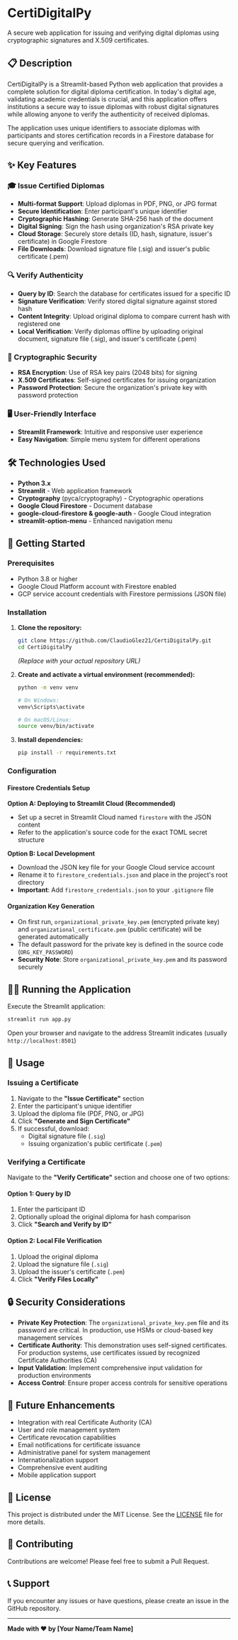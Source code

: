 # CertiDigitalPy

A secure web application for issuing and verifying digital diplomas using cryptographic signatures and X.509 certificates.

## 📋 Description

CertiDigitalPy is a Streamlit-based Python web application that provides a complete solution for digital diploma certification. In today's digital age, validating academic credentials is crucial, and this application offers institutions a secure way to issue diplomas with robust digital signatures while allowing anyone to verify the authenticity of received diplomas.

The application uses unique identifiers to associate diplomas with participants and stores certification records in a Firestore database for secure querying and verification.

## ✨ Key Features

### 🎓 Issue Certified Diplomas
- **Multi-format Support**: Upload diplomas in PDF, PNG, or JPG format
- **Secure Identification**: Enter participant's unique identifier
- **Cryptographic Hashing**: Generate SHA-256 hash of the document
- **Digital Signing**: Sign the hash using organization's RSA private key
- **Cloud Storage**: Securely store details (ID, hash, signature, issuer's certificate) in Google Firestore
- **File Downloads**: Download signature file (.sig) and issuer's public certificate (.pem)

### 🔍 Verify Authenticity
- **Query by ID**: Search the database for certificates issued for a specific ID
- **Signature Verification**: Verify stored digital signature against stored hash
- **Content Integrity**: Upload original diploma to compare current hash with registered one
- **Local Verification**: Verify diplomas offline by uploading original document, signature file (.sig), and issuer's certificate (.pem)

### 🔐 Cryptographic Security
- **RSA Encryption**: Use of RSA key pairs (2048 bits) for signing
- **X.509 Certificates**: Self-signed certificates for issuing organization
- **Password Protection**: Secure the organization's private key with password protection

### 🖥️ User-Friendly Interface
- **Streamlit Framework**: Intuitive and responsive user experience
- **Easy Navigation**: Simple menu system for different operations

## 🛠️ Technologies Used

- **Python 3.x**
- **Streamlit** - Web application framework
- **Cryptography** (pyca/cryptography) - Cryptographic operations
- **Google Cloud Firestore** - Document database
- **google-cloud-firestore & google-auth** - Google Cloud integration
- **streamlit-option-menu** - Enhanced navigation menu

## 🚀 Getting Started

### Prerequisites
- Python 3.8 or higher
- Google Cloud Platform account with Firestore enabled
- GCP service account credentials with Firestore permissions (JSON file)

### Installation

1. **Clone the repository:**
   ```bash
   git clone https://github.com/ClaudioGlez21/CertiDigitalPy.git
   cd CertiDigitalPy
   ```
   *(Replace with your actual repository URL)*

2. **Create and activate a virtual environment (recommended):**
   ```bash
   python -m venv venv
   
   # On Windows:
   venv\Scripts\activate
   
   # On macOS/Linux:
   source venv/bin/activate
   ```

3. **Install dependencies:**
   ```bash
   pip install -r requirements.txt
   ```

### Configuration

#### Firestore Credentials Setup

**Option A: Deploying to Streamlit Cloud (Recommended)**
- Set up a secret in Streamlit Cloud named `firestore` with the JSON content
- Refer to the application's source code for the exact TOML secret structure

**Option B: Local Development**
- Download the JSON key file for your Google Cloud service account
- Rename it to `firestore_credentials.json` and place in the project's root directory
- **Important**: Add `firestore_credentials.json` to your `.gitignore` file

#### Organization Key Generation
- On first run, `organizational_private_key.pem` (encrypted private key) and `organizational_certificate.pem` (public certificate) will be generated automatically
- The default password for the private key is defined in the source code (`ORG_KEY_PASSWORD`)
- **Security Note**: Store `organizational_private_key.pem` and its password securely

## 🏃‍♂️ Running the Application

Execute the Streamlit application:
```bash
streamlit run app.py
```

Open your browser and navigate to the address Streamlit indicates (usually `http://localhost:8501`)

## 📖 Usage

### Issuing a Certificate

1. Navigate to the **"Issue Certificate"** section
2. Enter the participant's unique identifier
3. Upload the diploma file (PDF, PNG, or JPG)
4. Click **"Generate and Sign Certificate"**
5. If successful, download:
   - Digital signature file (`.sig`)
   - Issuing organization's public certificate (`.pem`)

### Verifying a Certificate

Navigate to the **"Verify Certificate"** section and choose one of two options:

#### Option 1: Query by ID
1. Enter the participant ID
2. Optionally upload the original diploma for hash comparison
3. Click **"Search and Verify by ID"**

#### Option 2: Local File Verification
1. Upload the original diploma
2. Upload the signature file (`.sig`)
3. Upload the issuer's certificate (`.pem`)
4. Click **"Verify Files Locally"**

## 🔒 Security Considerations

- **Private Key Protection**: The `organizational_private_key.pem` file and its password are critical. In production, use HSMs or cloud-based key management services
- **Certificate Authority**: This demonstration uses self-signed certificates. For production systems, use certificates issued by recognized Certificate Authorities (CA)
- **Input Validation**: Implement comprehensive input validation for production environments
- **Access Control**: Ensure proper access controls for sensitive operations

## 🚀 Future Enhancements

- Integration with real Certificate Authority (CA)
- User and role management system
- Certificate revocation capabilities
- Email notifications for certificate issuance
- Administrative panel for system management
- Internationalization support
- Comprehensive event auditing
- Mobile application support

## 📄 License

This project is distributed under the MIT License. See the [LICENSE](LICENSE) file for more details.

## 👥 Contributing

Contributions are welcome! Please feel free to submit a Pull Request.

## 📞 Support

If you encounter any issues or have questions, please create an issue in the GitHub repository.

---

**Made with ❤️ by [Your Name/Team Name]**